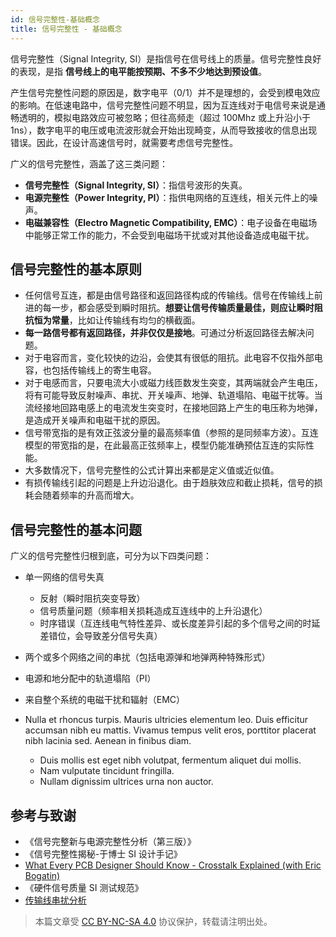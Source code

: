 ```yaml
---
id: 信号完整性-基础概念
title: 信号完整性 - 基础概念
---
```


信号完整性（Signal Integrity, SI）是指信号在信号线上的质量。信号完整性良好的表现，是指 **信号线上的电平能按预期、不多不少地达到预设值**。

产生信号完整性问题的原因是，数字电平（0/1）并不是理想的，会受到模电效应的影响。在低速电路中，信号完整性问题不明显，因为互连线对于电信号来说是通畅透明的，模拟电路效应可被忽略；但往高频走（超过 100Mhz 或上升沿小于 1ns），数字电平的电压或电流波形就会开始出现畸变，从而导致接收的信息出现错误。因此，在设计高速信号时，就需要考虑信号完整性。

广义的信号完整性，涵盖了这三类问题：

- **信号完整性（Signal Integrity, SI）**：指信号波形的失真。
- **电源完整性（Power Integrity, PI）**：指供电网络的互连线，相关元件上的噪声。
- **电磁兼容性（Electro Magnetic Compatibility, EMC）**：电子设备在电磁场中能够正常工作的能力，不会受到电磁场干扰或对其他设备造成电磁干扰。

## 信号完整性的基本原则

- 任何信号互连，都是由信号路径和返回路径构成的传输线。信号在传输线上前进的每一步，都会感受到瞬时阻抗。**想要让信号传输质量最佳，则应让瞬时阻抗恒为常量**，比如让传输线有均匀的横截面。
- **每一路信号都有返回路径，并非仅仅是接地**。可通过分析返回路径去解决问题。
- 对于电容而言，变化较快的边沿，会使其有很低的阻抗。此电容不仅指外部电容，也包括传输线上的寄生电容。
- 对于电感而言，只要电流大小或磁力线匝数发生突变，其两端就会产生电压，将有可能导致反射噪声、串扰、开关噪声、地弹、轨道塌陷、电磁干扰等。当流经接地回路电感上的电流发生突变时，在接地回路上产生的电压称为地弹，是造成开关噪声和电磁干扰的原因。
- 信号带宽指的是有效正弦波分量的最高频率值（参照的是同频率方波）。互连模型的带宽指的是，在此最高正弦频率上，模型仍能准确预估互连的实际性能。
- 大多数情况下，信号完整性的公式计算出来都是定义值或近似值。
- 有损传输线引起的问题是上升边沿退化。由于趋肤效应和截止损耗，信号的损耗会随着频率的升高而增大。

## 信号完整性的基本问题

广义的信号完整性归根到底，可分为以下四类问题：

- 单一网络的信号失真

    - 反射（瞬时阻抗突变导致）
    - 信号质量问题（频率相关损耗造成互连线中的上升沿退化）
    - 时序错误（互连线电气特性差异、或长度差异引起的多个信号之间的时延差错位，会导致差分信号失真）

- 两个或多个网络之间的串扰（包括电源弹和地弹两种特殊形式）
- 电源和地分配中的轨道塌陷（PI）
- 来自整个系统的电磁干扰和辐射（EMC）

- Nulla et rhoncus turpis. Mauris ultricies elementum leo. Duis efficitur
  accumsan nibh eu mattis. Vivamus tempus velit eros, porttitor placerat nibh
  lacinia sed. Aenean in finibus diam.

  - Duis mollis est eget nibh volutpat, fermentum aliquet dui mollis.
  - Nam vulputate tincidunt fringilla.
  - Nullam dignissim ultrices urna non auctor.

## 参考与致谢

- 《信号完整新与电源完整性分析（第三版）》
- 《信号完整性揭秘-于博士 SI 设计手记》
- [What Every PCB Designer Should Know - Crosstalk Explained (with Eric Bogatin)](https://www.youtube.com/watch?v=EF7SxgcDfCo)
- 《硬件信号质量 SI 测试规范》
- [传输线串扰分析](https://blog.csdn.net/weixin_40877615/article/details/95329866)

> 本篇文章受 [CC BY-NC-SA 4.0](https://creativecommons.org/licenses/by/4.0/deed.zh) 协议保护，转载请注明出处。
